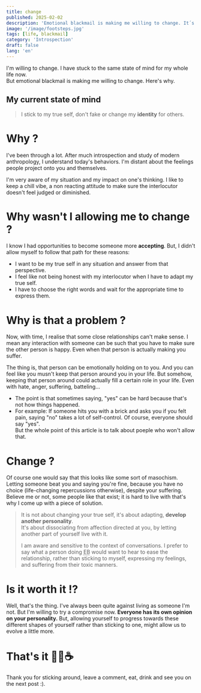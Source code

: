 ```yaml
---
title: change
published: 2025-02-02
description: 'Emotional blackmail is making me willing to change. It´s not easy, but is it worth it !?'
image: '/image/footsteps.jpg'
tags: [life, blackmail]
category: 'Introspection'
draft: false 
lang: 'en'
---
```


I'm willing to change. I have stuck to the same state of mind for my whole life now.<br/>
But emotional blackmail is making me willing to change. Here's why.

## My current state of mind
> I stick to my true self, don't fake or change my **identity** for others.

# Why ?
I've been through a lot. After much introspection and study of modern anthropology, I understand today's behaviors. I'm distant about the feelings people project onto you and themselves.

I'm very aware of my situation and my impact on one's thinking. I like to keep a chill vibe, a non reacting attitude to make sure the interlocutor doesn't feel judged or diminished.

# Why wasn't I allowing me to change ?
I know I had opportunities to become someone more **accepting**. But, I didn't allow myself to follow that path for these reasons:

+ I want to be my true self in any situation and answer from that perspective.
+ I feel like not being honest with my interlocutor when I have to adapt my true self.
+ I have to choose the right words and wait for the appropriate time to express them.

# Why is that a problem ?
Now, with time, I realise that some close relationships can't make sense. I mean any interaction with someone can be such that you have to make sure the other person is happy. Even when that person is actually making you suffer.

The thing is, that person can be emotionally holding on to you. And you can feel like you musn't keep that person around you in your life. But somehow, keeping that person around could actually fill a certain role in your life. Even with hate, anger, suffering, batteling...

+ The point is that sometimes saying, "yes" can be hard because that's not how things happened.<br/>
+ For example: If someone hits you with a brick and asks you if you felt pain, saying "no" takes a lot of self-control. Of course, everyone should say "yes".<br/> But the whole point of this article is to talk about poeple who won't allow that.

# Change ?

Of course one would say that this looks like some sort of masochism. Letting someone beat you and saying you're fine, because you have no choice (life-changing repercussions otherwise), despite your suffering. Believe me or not, some people like that exist; it is hard to live with that's why I come up with a piece of solution.

> It is not about changing your true self, it's about adapting, **develop another personality**.</br>
> It's about dissociating from affection directed at you, by letting another part of yourself live with it.
>
> I am aware and sensitive to the context of conversations. I prefer to say what a person doing <abbr title="Emotional Blackimail">EB</abbr> would want to hear to ease the relationship, rather than sticking to myself, expressing my feelings, and suffering from their toxic manners.


# Is it worth it !?

Well, that's the thing. I've always been quite against living as someone I'm not. But I'm willing to try a compromise now. **Everyone has its own opinion on your personality.** But, allowing yourself to progress towards these different shapes of yourself rather than sticking to one, might allow us to evolve a little more.

# That's it 🥔🍠☕

Thank you for sticking around, leave a comment, eat, drink and see you on the next post :).